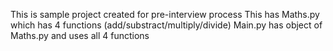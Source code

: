 This is sample project created for pre-interview process
This has Maths.py which has 4 functions (add/substract/multiply/divide)
Main.py has object of Maths.py and uses all 4 functions
